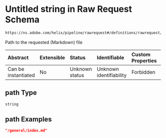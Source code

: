 # Untitled string in Raw Request Schema

```txt
https://ns.adobe.com/helix/pipeline/rawrequest#/definitions/rawrequest/properties/params/properties/path
```

Path to the requested (Markdown) file

| Abstract            | Extensible | Status         | Identifiable            | Custom Properties | Additional Properties | Access Restrictions | Defined In                                                                |
| :------------------ | :--------- | :------------- | :---------------------- | :---------------- | :-------------------- | :------------------ | :------------------------------------------------------------------------ |
| Can be instantiated | No         | Unknown status | Unknown identifiability | Forbidden         | Allowed               | none                | [rawrequest.schema.json\*](rawrequest.schema.json "open original schema") |

## path Type

`string`

## path Examples

```json
"/general/index.md"
```
